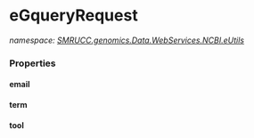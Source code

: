 ﻿# eGqueryRequest
_namespace: [SMRUCC.genomics.Data.WebServices.NCBI.eUtils](./index.md)_






### Properties

#### email

#### term

#### tool

